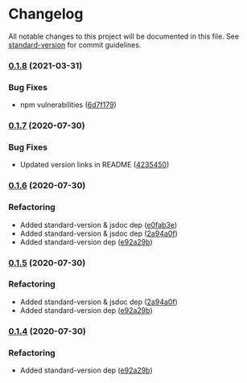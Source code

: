 # Changelog

All notable changes to this project will be documented in this file. See [standard-version](https://github.com/conventional-changelog/standard-version) for commit guidelines.

### [0.1.8](https://github.com/Zenoo/CSS3-Cube/compare/v0.1.7...v0.1.8) (2021-03-31)


### Bug Fixes

* npm vulnerabilities ([6d7f179](https://github.com/Zenoo/CSS3-Cube/commit/6d7f179a7b0ee774c81b8d253c4f48934d1edec8))

### [0.1.7](https://github.com/Zenoo/CSS3-Cube/compare/v0.1.6...v0.1.7) (2020-07-30)


### Bug Fixes

* Updated version links in README ([4235450](https://github.com/Zenoo/CSS3-Cube/commit/42354502db9ab41763860fe776f2b85a4eaeac20))

### [0.1.6](https://github.com/Zenoo/CSS3-Cube/compare/v0.1.3...v0.1.6) (2020-07-30)


### Refactoring

* Added standard-version & jsdoc dep ([e0fab3e](https://github.com/Zenoo/CSS3-Cube/commit/e0fab3ef7d6a6156004ad3b1c2471360da8d62ba))
* Added standard-version & jsdoc dep ([2a94a0f](https://github.com/Zenoo/CSS3-Cube/commit/2a94a0f99115424697d231cbbfc4ad3f91dd5a1d))
* Added standard-version dep ([e92a29b](https://github.com/Zenoo/CSS3-Cube/commit/e92a29b79433dc8e6b31653d0fe23856bd087890))

### [0.1.5](https://github.com/Zenoo/CSS3-Cube/compare/v0.1.3...v0.1.5) (2020-07-30)


### Refactoring

* Added standard-version & jsdoc dep ([2a94a0f](https://github.com/Zenoo/CSS3-Cube/commit/2a94a0f99115424697d231cbbfc4ad3f91dd5a1d))
* Added standard-version dep ([e92a29b](https://github.com/Zenoo/CSS3-Cube/commit/e92a29b79433dc8e6b31653d0fe23856bd087890))

### [0.1.4](https://github.com/Zenoo/CSS3-Cube/compare/v0.1.3...v0.1.4) (2020-07-30)


### Refactoring

* Added standard-version dep ([e92a29b](https://github.com/Zenoo/CSS3-Cube/commit/e92a29b79433dc8e6b31653d0fe23856bd087890))
